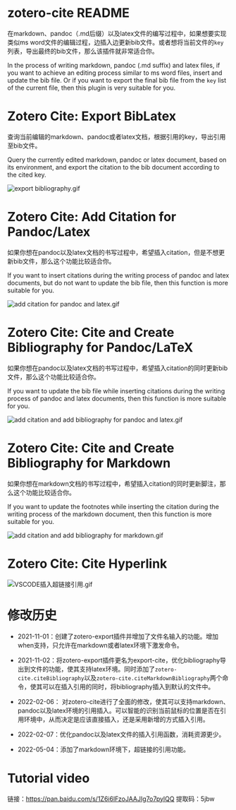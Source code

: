 # zotero-cite README


在markdown、pandoc（.md后缀）以及latex文件的编写过程中，如果想要实现类似ms word文件的编辑过程，边插入边更新bib文件。或者想将当前文件的`key`列表，导出最终的bib文件，那么该插件就非常适合你。

In the process of writing markdown, pandoc (.md suffix) and latex files, if you want to achieve an editing process similar to ms word files, insert and update the bib file. Or if you want to export the final bib file from the `key` list of the current file, then this plugin is very suitable for you.

# Zotero Cite: Export BibLatex

查询当前编辑的markdown、pandoc或者latex文档，根据引用的key，导出引用至bib文件。

Query the currently edited markdown, pandoc or latex document, based on its environment, and export the citation to the bib document according to the cited key.


![export bibliography.gif](https://s2.loli.net/2022/02/07/by74icsMBRuVfO9.gif)

# Zotero Cite: Add Citation for Pandoc/Latex

如果你想在pandoc以及latex文档的书写过程中，希望插入citation，但是不想更新bib文件，那么这个功能比较适合你。

If you want to insert citations during the writing process of pandoc and latex documents, but do not want to update the bib file, then this function is more suitable for you.

![add citation for pandoc and latex.gif](https://s2.loli.net/2022/02/07/ZQSoTM69wdYAB4l.gif)

# Zotero Cite: Cite and Create Bibliography for Pandoc/LaTeX

如果你想在pandoc以及latex文档的书写过程中，希望插入citation的同时更新bib文件，那么这个功能比较适合你。

If you want to update the bib file while inserting citations during the writing process of pandoc and latex documents, then this function is more suitable for you.

![add citation and add bibliography for pandoc and latex.gif](https://s2.loli.net/2022/02/07/vefSHTJWnG6DAt7.gif)

# Zotero Cite: Cite and Create Bibliography for Markdown

如果你想在markdown文档的书写过程中，希望插入citation的同时更新脚注，那么这个功能比较适合你。

If you want to update the footnotes while inserting the citation during the writing process of the markdown document, then this function is more suitable for you.

![add citation and add bibliography for markdown.gif](https://s2.loli.net/2022/02/07/IcuWZpy7zLJFUsY.gif)


# Zotero Cite: Cite Hyperlink

![VSCODE插入超链接引用.gif](https://s2.loli.net/2022/05/04/eMSAvoIQC9gViTG.gif)


# 修改历史

- 2021-11-01：创建了zotero-export插件并增加了文件名输入的功能。增加when支持，只允许在markdown或者latex环境下激发命令。

- 2021-11-02：将zotero-export插件更名为export-cite，优化bibliography导出到文件的功能，使其支持latex环境。同时添加了`zotero-cite.citeBibliography`以及`zotero-cite.citeMarkdownBibliography`两个命令，使其可以在插入引用的同时，将bibliography插入到默认的文件中。

- 2022-02-06： 对zotero-cite进行了全面的修改，使其可以支持markdown、pandoc以及latex环境的引用插入。可以智能的识别当前鼠标的位置是否在引用环境中，从而决定是应该直接插入，还是采用新增的方式插入引用。

- 2022-02-07：优化pandoc以及latex文件的插入引用函数，消耗资源更少。

- 2022-05-04：添加了markdown环境下，超链接的引用功能。

# Tutorial video

链接：https://pan.baidu.com/s/1Z6i6lFzoJAAJIg7o7pylQQ 
提取码：5jbw 